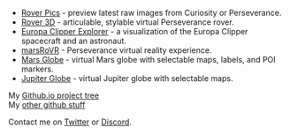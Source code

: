  * [Rover Pics](https://rkinnett.github.io/roverpics/) - preview latest raw images from Curiosity or Perseverance.
 * [Rover 3D](https://rkinnett.github.io/rover3d/) - articulable, stylable virtual Perseverance rover.
 * [Europa Clipper Explorer](https://rkinnett.github.io/europa_clipper_explorer/) - a visualization of the Europa Clipper spacecraft and an astronaut.
 * [marsRoVR](https://rkinnett.github.io/marsroVR/) - Perseverance virtual reality experience. 
 * [Mars Globe](https://rkinnett.github.io/mars/) - virtual Mars globe with selectable maps, labels, and POI markers.
 * [Jupiter Globe](https://rkinnett.github.io/jupiter/) - virtual Jupiter globe with selectable maps.
  
  
My [Github.io project tree](https://github.com/rkinnett/rkinnett.github.io)  
My [other github stuff](https://github.com/rkinnett)  
  
Contact me on [Twitter](https://twitter.com/rover_18) or [Discord](https://discord.gg/p87TKEc8Ta).  
